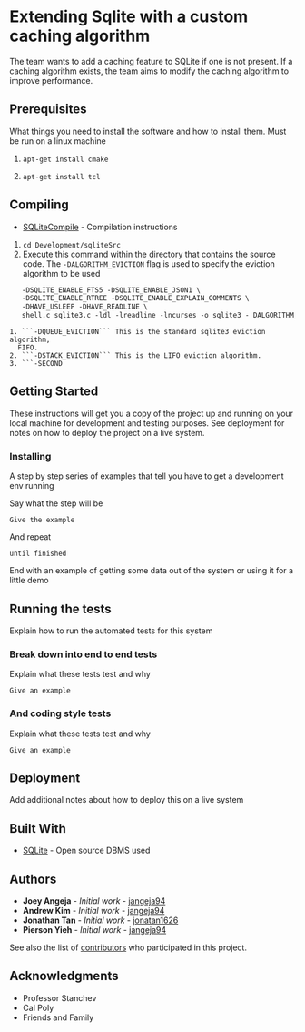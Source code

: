 # Extending Sqlite with a custom caching algorithm

The team wants to  add a caching feature to SQLite if one is not present. If a
caching algorithm exists, the team aims to modify the caching algorithm to
improve performance.

## Prerequisites

What things you need to install the software and how to install them. Must be
run on a linux machine

1. ```apt-get install cmake```

2. ```apt-get install tcl```

## Compiling

* [SQLiteCompile](https://www.sqlite.org/howtocompile.html) - Compilation
instructions

1. ```cd Development/sqliteSrc```
2. Execute this command within the directory that contains the source code. The
  ```-DALGORITHM_EVICTION``` flag is used to specify the eviction algorithm to
  be used
```gcc -Os -I. -DSQLITE_THREADSAFE=0 -DSQLITE_ENABLE_FTS4 \
   -DSQLITE_ENABLE_FTS5 -DSQLITE_ENABLE_JSON1 \
   -DSQLITE_ENABLE_RTREE -DSQLITE_ENABLE_EXPLAIN_COMMENTS \
   -DHAVE_USLEEP -DHAVE_READLINE \
   shell.c sqlite3.c -ldl -lreadline -lncurses -o sqlite3 - DALGORITHM_EVICTION
```
    1. ```-DQUEUE_EVICTION``` This is the standard sqlite3 eviction algorithm,
      FIFO.
    2. ```-DSTACK_EVICTION``` This is the LIFO eviction algorithm.
    3. ```-SECOND




## Getting Started

These instructions will get you a copy of the project up and running on your local machine for development and testing purposes. See deployment for notes on how to deploy the project on a live system.



### Installing

A step by step series of examples that tell you have to get a development env running

Say what the step will be

```
Give the example
```

And repeat

```
until finished
```

End with an example of getting some data out of the system or using it for a little demo

## Running the tests

Explain how to run the automated tests for this system

### Break down into end to end tests

Explain what these tests test and why

```
Give an example
```

### And coding style tests

Explain what these tests test and why

```
Give an example
```

## Deployment

Add additional notes about how to deploy this on a live system

## Built With

* [SQLite](https://www.sqlite.org) - Open source DBMS used

## Authors

* **Joey Angeja** - *Initial work* - [jangeja94](https://github.com/jangeja94)
* **Andrew Kim** - *Initial work* - [jangeja94](https://github.com/jangeja94)
* **Jonathan Tan** - *Initial work* - [jonatan1626](https://github.com/jonatan1626)
* **Pierson Yieh** - *Initial work* - [jangeja94](https://github.com/jangeja94)

See also the list of [contributors](https://github.com/jangeja94/SqliteCaching/contributors) who participated in this project.

## Acknowledgments

* Professor Stanchev
* Cal Poly
* Friends and Family
